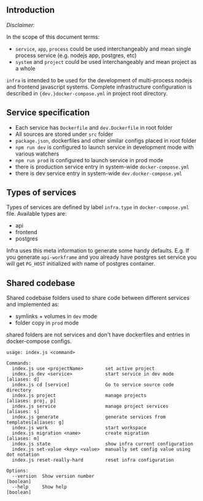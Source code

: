 ## Introduction

*Disclaimer:*

In the scope of this document terms:

- `service`, `app`, `process` could be used interchangeably and mean single process service (e.g. nodejs app, postgres, etc)
- `system` and `project` could be used interchangeably and mean project as a whole

`infra` is intended to be used for the development of multi-process nodejs and frontend javascript systems.
Complete infrastructure configuration is described in `{dev.}docker-compose.yml` in project root directory.

## Service specification

- Each service has `Dockerfile` and `dev.Dockerfile` in root folder
- All sources are stored under `src` folder
- `package.json`, dockerfiles and other similar configs placed in root folder
- `npm run dev` is configured to launch service in development mode with various watchers
- `npm run prod` is configured to launch service in prod mode
- there is production service entry in system-wide `docker-compose.yml`
- there is dev service entry in system-wide `dev.docker-compose.yml`

## Types of services

Types of services are defined by label `infra.type` in `docker-compose.yml` file.
Available types are:

- api
- frontend
- postgres

Infra uses this meta information to generate some handy defaults.
E.g. If you generate `api-workframe` and you already have postgres set service
you will get `PG_HOST` initialized with name of postgres container.

## Shared codebase

Shared codebase folders used to share code between different services 
and implemented as:

- symlinks + volumes in `dev` mode
- folder copy in `prod` mode

shared folders are not services and don't have dockerfiles and entries in docker-compose configs.

```
usage: index.js <command>

Commands:
  index.js use <projectName>        set active project
  index.js dev <service>            start service in dev mode       [aliases: d]
  index.js cd [service]             Go to service source code directory
  index.js project                  manage projects           [aliases: proj, p]
  index.js service                  manage project services         [aliases: s]
  index.js generate                 generate services from templates[aliases: g]
  index.js work                     start workspace
  index.js migration <name>         create migration                [aliases: m]
  index.js state                    show infra current configuration
  index.js set-value <key> <value>  manually set config value using dot notation
  index.js reset-really-hard        reset infra configuration

Options:
  --version  Show version number                                       [boolean]
  --help     Show help                                                 [boolean]
```
